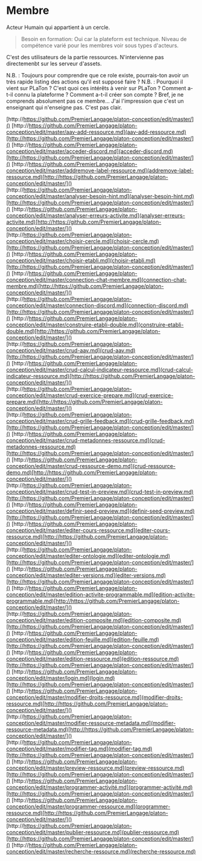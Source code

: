  
# Membre  

Acteur Humain qui appartient à un cercle. 



> Besoin en formation: Oui car la plateform est technique.
> Niveau de compétence varié pour les membres voir sous types d'acteurs.

C'est des utilisateurs de la partie ressources. N'intervienne pas directemenbt sur les serveur d'assets.

N.B. : Toujours pour comprendre que ce role existe, pourrais-ton avoir un très rapide listing des actions qu'il est supposé faire ?
N.B. : Pourquoi il vient sur PLaTon ? C'est quoi ces intérêts à venir sur PLaTon ? Comment a-t-il connu la plateforme ? Comment a-t-il créer son compte ? Bref, je ne comprends absolument pas ce membre... J'ai l'impression que c'est un enseignant qui n'enseigne pas. C'est pas clair.



[http://https://github.com/PremierLangage/platon-conception/edit/master/]()
[http://https://github.com/PremierLangage/platon-conception/edit/master/aav-add-ressource.md](aav-add-ressource.md)[http://https://github.com/PremierLangage/platon-conception/edit/master/]()
[http://https://github.com/PremierLangage/platon-conception/edit/master/acceder-discord.md](acceder-discord.md)[http://https://github.com/PremierLangage/platon-conception/edit/master/]()
[http://https://github.com/PremierLangage/platon-conception/edit/master/addremove-label-ressource.md](addremove-label-ressource.md)[http://https://github.com/PremierLangage/platon-conception/edit/master/]()
[http://https://github.com/PremierLangage/platon-conception/edit/master/analyser-besoin-hint.md](analyser-besoin-hint.md)[http://https://github.com/PremierLangage/platon-conception/edit/master/]()
[http://https://github.com/PremierLangage/platon-conception/edit/master/analyser-erreurs-activite.md](analyser-erreurs-activite.md)[http://https://github.com/PremierLangage/platon-conception/edit/master/]()
[http://https://github.com/PremierLangage/platon-conception/edit/master/choisir-cercle.md](choisir-cercle.md)[http://https://github.com/PremierLangage/platon-conception/edit/master/]()
[http://https://github.com/PremierLangage/platon-conception/edit/master/choisir-etabli.md](choisir-etabli.md)[http://https://github.com/PremierLangage/platon-conception/edit/master/]()
[http://https://github.com/PremierLangage/platon-conception/edit/master/connection-chat-membre.md](connection-chat-membre.md)[http://https://github.com/PremierLangage/platon-conception/edit/master/]()
[http://https://github.com/PremierLangage/platon-conception/edit/master/connection-discord.md](connection-discord.md)[http://https://github.com/PremierLangage/platon-conception/edit/master/]()
[http://https://github.com/PremierLangage/platon-conception/edit/master/construire-etabli-double.md](construire-etabli-double.md)[http://https://github.com/PremierLangage/platon-conception/edit/master/]()
[http://https://github.com/PremierLangage/platon-conception/edit/master/crud-aav.md](crud-aav.md)[http://https://github.com/PremierLangage/platon-conception/edit/master/]()
[http://https://github.com/PremierLangage/platon-conception/edit/master/crud-calcul-indicateur-ressource.md](crud-calcul-indicateur-ressource.md)[http://https://github.com/PremierLangage/platon-conception/edit/master/]()
[http://https://github.com/PremierLangage/platon-conception/edit/master/crud-exercice-prepare.md](crud-exercice-prepare.md)[http://https://github.com/PremierLangage/platon-conception/edit/master/]()
[http://https://github.com/PremierLangage/platon-conception/edit/master/crud-grille-feedback.md](crud-grille-feedback.md)[http://https://github.com/PremierLangage/platon-conception/edit/master/]()
[http://https://github.com/PremierLangage/platon-conception/edit/master/crud-metadonnes-ressource.md](crud-metadonnes-ressource.md)[http://https://github.com/PremierLangage/platon-conception/edit/master/]()
[http://https://github.com/PremierLangage/platon-conception/edit/master/crud-ressource-demo.md](crud-ressource-demo.md)[http://https://github.com/PremierLangage/platon-conception/edit/master/]()
[http://https://github.com/PremierLangage/platon-conception/edit/master/crud-test-in-preview.md](crud-test-in-preview.md)[http://https://github.com/PremierLangage/platon-conception/edit/master/]()
[http://https://github.com/PremierLangage/platon-conception/edit/master/definir-seed-preview.md](definir-seed-preview.md)[http://https://github.com/PremierLangage/platon-conception/edit/master/]()
[http://https://github.com/PremierLangage/platon-conception/edit/master/editer-cours-ressource.md](editer-cours-ressource.md)[http://https://github.com/PremierLangage/platon-conception/edit/master/]()
[http://https://github.com/PremierLangage/platon-conception/edit/master/editer-ontologie.md](editer-ontologie.md)[http://https://github.com/PremierLangage/platon-conception/edit/master/]()
[http://https://github.com/PremierLangage/platon-conception/edit/master/editer-versions.md](editer-versions.md)[http://https://github.com/PremierLangage/platon-conception/edit/master/]()
[http://https://github.com/PremierLangage/platon-conception/edit/master/edition-activite-programmable.md](edition-activite-programmable.md)[http://https://github.com/PremierLangage/platon-conception/edit/master/]()
[http://https://github.com/PremierLangage/platon-conception/edit/master/edition-composite.md](edition-composite.md)[http://https://github.com/PremierLangage/platon-conception/edit/master/]()
[http://https://github.com/PremierLangage/platon-conception/edit/master/edition-feuille.md](edition-feuille.md)[http://https://github.com/PremierLangage/platon-conception/edit/master/]()
[http://https://github.com/PremierLangage/platon-conception/edit/master/edition-ressource.md](edition-ressource.md)[http://https://github.com/PremierLangage/platon-conception/edit/master/]()
[http://https://github.com/PremierLangage/platon-conception/edit/master/login.md](login.md)[http://https://github.com/PremierLangage/platon-conception/edit/master/]()
[http://https://github.com/PremierLangage/platon-conception/edit/master/modifier-droits-ressource.md](modifier-droits-ressource.md)[http://https://github.com/PremierLangage/platon-conception/edit/master/]()
[http://https://github.com/PremierLangage/platon-conception/edit/master/modifier-ressource-metadata.md](modifier-ressource-metadata.md)[http://https://github.com/PremierLangage/platon-conception/edit/master/]()
[http://https://github.com/PremierLangage/platon-conception/edit/master/modifier-tag.md](modifier-tag.md)[http://https://github.com/PremierLangage/platon-conception/edit/master/]()
[http://https://github.com/PremierLangage/platon-conception/edit/master/preview-ressource.md](preview-ressource.md)[http://https://github.com/PremierLangage/platon-conception/edit/master/]()
[http://https://github.com/PremierLangage/platon-conception/edit/master/programmer-activité.md](programmer-activité.md)[http://https://github.com/PremierLangage/platon-conception/edit/master/]()
[http://https://github.com/PremierLangage/platon-conception/edit/master/programmer-ressource.md](programmer-ressource.md)[http://https://github.com/PremierLangage/platon-conception/edit/master/]()
[http://https://github.com/PremierLangage/platon-conception/edit/master/publier-ressource.md](publier-ressource.md)[http://https://github.com/PremierLangage/platon-conception/edit/master/]()
[http://https://github.com/PremierLangage/platon-conception/edit/master/recherche-ressource.md](recherche-ressource.md)
